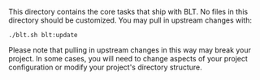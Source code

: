 This directory contains the core tasks that ship with BLT. No files in this
directory should be customized. You may pull in upstream changes with:

    ./blt.sh blt:update

Please note that pulling in upstream changes in this way may break your project.
In some cases, you will need to change aspects of your project configuration or
modify your project's directory structure.
